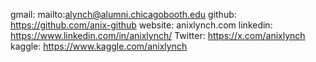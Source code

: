 gmail: mailto:alynch@alumni.chicagobooth.edu
github: https://github.com/anix-github
website: anixlynch.com
linkedin: https://www.linkedin.com/in/anixlynch/
Twitter: https://x.com/anixlynch
kaggle: https://www.kaggle.com/anixlynch